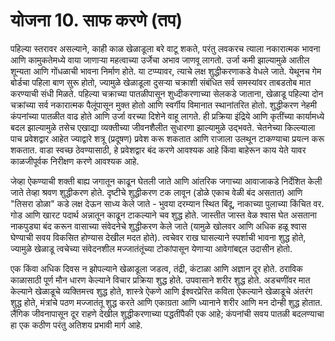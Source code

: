 # योजना 10. साफ करणे (तप)

पहिल्या स्तरावर असल्याने, काही काळ खेळाडूला बरे वाटू शकते, परंतु लवकरच त्याला नकारात्मक भावना आणि कामुकतेमध्ये वाया जाणार्‍या महत्वाच्या उर्जेचा अभाव जाणवू लागतो. उर्जा कमी झाल्यामुळे आतील शून्यता आणि गोंधळाची भावना निर्माण होते. या टप्प्यावर, त्याचे लक्ष शुद्धीकरणाकडे वेधले जाते. येथूनच गेम बोर्डचा पहिला बाण सुरू होतो, ज्यामुळे खेळाडूला दुसऱ्या चक्राशी संबंधित सर्व समस्यांवर ताबडतोब मात करण्याची संधी मिळते. पहिल्या चक्राच्या पातळीपासून शुध्दीकरणाच्या सेलकडे जाताना, खेळाडू पहिल्या दोन चक्रांच्या सर्व नकारात्मक पैलूंपासून मुक्त होतो आणि स्वर्गीय विमानात स्थानांतरित होतो. शुद्धीकरण नेहमी कंपनांच्या पातळीत वाढ होते आणि उर्जा वरच्या दिशेने वाहू लागते. ही प्रक्रिया इंद्रिये आणि कृतींच्या कार्यामध्ये बदल झाल्यामुळे तसेच एखाद्या व्यक्तीच्या जीवनशैलीत सुधारणा झाल्यामुळे उद्भवते. चेतनेच्या किल्ल्याला पाच प्रवेशद्वार आहेत ज्याद्वारे शत्रू (प्रदूषण) प्रवेश करू शकतात आणि राजाला उलथून टाकण्याचा प्रयत्न करू शकतात. वाडा स्वच्छ ठेवण्यासाठी, हे प्रवेशद्वार बंद करणे आवश्यक आहे किंवा बाहेरून काय येते यावर काळजीपूर्वक निरीक्षण करणे आवश्यक आहे.

जेव्हा ऐकण्याची शक्ती बाह्य जगातून काढून घेतली जाते आणि आंतरिक जगाच्या आवाजाकडे निर्देशित केली जाते तेव्हा श्रवण शुद्धीकरण होते. दृष्टीचे शुद्धीकरण टक लावून (डोळे एकाच वेळी बंद असतात) आणि "तिसरा डोळा" कडे लक्ष देऊन साध्य केले जाते - भुवया दरम्यान स्थित बिंदू, नाकाच्या पुलाच्या किंचित वर. गोड आणि खारट पदार्थ अन्नातून काढून टाकल्याने चव शुद्ध होते. जास्तीत जास्त वेळ श्वास घेत असताना नाकपुड्या बंद करून वासाच्या संवेदनेचे शुद्धीकरण केले जाते (यामुळे खोलवर आणि अधिक हळू श्वास घेण्याची सवय विकसित होण्यास देखील मदत होते). त्वचेवर राख घासल्याने स्पर्शाची भावना शुद्ध होते, ज्यामुळे खेळाडू त्वचेच्या संवेदनशील मज्जातंतूंच्या टोकांपासून येणाऱ्या आवेगांबद्दल उदासीन होतो.

एक किंवा अधिक दिवस न झोपल्याने खेळाडूला जडत्व, तंद्री, कंटाळा आणि अज्ञान दूर होते. ठराविक काळासाठी पूर्ण मौन धारण केल्याने विचार प्रक्रिया शुद्ध होते. उपवासाने शरीर शुद्ध होते. अडचणींवर मात केल्याने खेळाडूचे व्यक्तिमत्त्व शुद्ध होते, शास्त्रे ऐकणे आणि ईश्वरप्रेरित कविता ऐकल्याने खेळाडूचे अंतरंग शुद्ध होते, मंत्रांचे पठण मज्जातंतू शुद्ध करते आणि एकाग्रता आणि ध्यानाने शरीर आणि मन दोन्ही शुद्ध होतात. लैंगिक जीवनापासून दूर राहणे देखील शुद्धीकरणाच्या पद्धतींपैकी एक आहे; कंपनांची सवय पातळी बदलण्याचा हा एक कठीण परंतु अतिशय प्रभावी मार्ग आहे.
